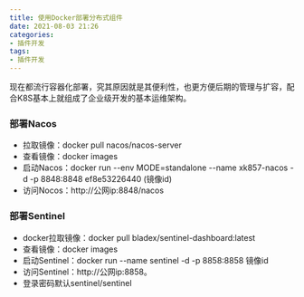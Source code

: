 ```yaml
---
title: 使用Docker部署分布式组件
date: 2021-08-03 21:26
categories:
- 插件开发
tags:
- 插件开发
---
```



现在都流行容器化部署，究其原因就是其便利性，也更方便后期的管理与扩容，配合K8S基本上就组成了企业级开发的基本运维架构。
<!-- more -->

### 部署Nacos

- 拉取镜像：docker pull nacos/nacos-server
- 查看镜像：docker images
- 启动Nacos：docker run --env MODE=standalone --name xk857-nacos -d -p 8848:8848 ef8e53226440 (镜像id)
- 访问Nocos：http://公网ip:8848/nacos

### 部署Sentinel

- docker拉取镜像：docker pull bladex/sentinel-dashboard:latest
- 查看镜像：docker images
- 启动Sentinel：docker run --name sentinel -d -p 8858:8858  镜像id
- 访问Sentinel：http://公网ip:8858。 
- 登录密码默认sentinel/sentinel
